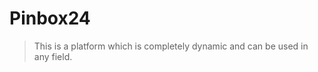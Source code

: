 
# Pinbox24

> This is a platform which is completely dynamic and can be used in any field.

<!--stackedit_data:
eyJoaXN0b3J5IjpbLTQ1NTI0MjUxN119
-->